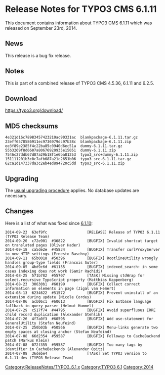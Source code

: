 Release Notes for TYPO3 CMS 6.1.11
==================================

This document contains information about TYPO3 CMS 6.1.11 which was
released on September 23rd, 2014.

News
----

This release is a bug fix release.

Notes
-----

This is part of a combined release of TYPO3 CMS 4.5.36, 6.1.11 and
6.2.5.

Download
--------

<https://typo3.org/download/>

MD5 checksums
-------------

    4e321d16c78983457423210ac90331ac  blankpackage-6.1.11.tar.gz
    23eff6578586911ec9736979dc97b38c  blankpackage-6.1.11.zip
    ee3f89e2385f4c22ba85c0940d6ec51a  dummy-6.1.11.tar.gz
    55b3269f8d6607a80676920935e15051  dummy-6.1.11.zip
    7546c27ddb67d87a29b18f1e6ba81253  typo3_src+dummy-6.1.11.zip
    151111201b3c0c7afb687a21c2651b06  typo3_src-6.1.11.tar.gz
    62ca1d147337da3c2eb4ed894720c5dd  typo3_src-6.1.11.zip

Upgrading
---------

The [usual upgrading
procedure](https://docs.typo3.org/typo3cms/InstallationGuide/) applies.
No database updates are necessary.

Changes
-------

Here is a list of what was fixed since
[6.1.10](TYPO3_CMS_6.1.10 "wikilink"):

    2014-09-23  63ef9fc                  [RELEASE] Release of TYPO3 6.1.11 (TYPO3 Release Team)
    2014-09-20  c72e901  #36822          [BUGFIX] Invalid shortcut target on translated pages (Oliver Hader)
    2014-09-18  ca5de2e  #45834          [BUGFIX] Transfer curlProxyServer to new HTTP settings (Ernesto Baschny)
    2014-09-11  65b0018  #50396          [BUGFIX] RootlineUtility wrongly handles group-type fields (Francois Suter)
    2014-09-05  4bd9c6d  #61135          [BUGFIX] indexed_search: in some cases indexing does not work (Samir Rachidi)
    2014-08-25  571b782  #55707          [TASK] Missing stdWrap for select.recursive TypoScript property (Matthias Kappenberg)
    2014-08-23  30630b1  #60199          [BUGFIX] Collect correct information on elements in page (Jigal van Hemert)
    2014-08-13  6234622  #51572          [BUGFIX] Prevent uninstall of an extension during update (Nicole Cordes)
    2014-08-06  acb06c1  #60613          [BUGFIX] Fix Extbase language fallback in query parser (Helmut Hummel)
    2014-07-29  c517f74  #44795          [BUGFIX] Avoid superfluous IRRE child record duplication (Alexander Stehlik)
    2014-07-26  4f7a0f3  #60595          [BUGFIX] Add use-statement for GeneralUtility (Stefan Neufeind)
    2014-07-25  250b03b  #50566          [BUGFIX] Menu-links generate two empty spaces at closing anchor (Stefan Neufeind)
    2014-07-08  66d2354  #59587          [BUGFIX] Followup to CacheBackend patch (Markus Klein)
    2014-07-08  072f355  #59587          [BUGFIX] Too many tags by identifier in CacheBackends (Alexander Opitz)
    2014-07-08  36debe4                  [TASK] Set TYPO3 version to 6.1.11-dev (TYPO3 Release Team)

<Category:ReleaseNotes/TYPO3_6.1.x> [Category:TYPO3
6.1](Category:TYPO3_6.1 "wikilink") <Category:2014>
